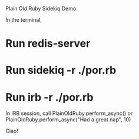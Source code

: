 Plain Old Ruby Sidekiq Demo.

In the terminal,
# Run redis-server
# Run sidekiq -r ./por.rb
# Run irb -r ./por.rb

In IRB session, call PlainOldRuby.perform_async() or PlainOldRuby.perform_async("Had a great nap", 10)

Ciao!
